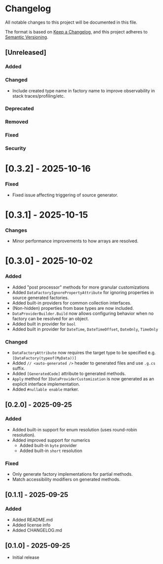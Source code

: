 # Changelog

All notable changes to this project will be documented in this file.

The format is based on [Keep a Changelog](https://keepachangelog.com/en/1.1.0/),
and this project adheres to [Semantic Versioning](https://semver.org/spec/v2.0.0.html).

## [Unreleased]

### Added

### Changed
- Include created type name in factory name to improve observability in stack traces/profiling/etc.

### Deprecated

### Removed

### Fixed

### Security

# [0.3.2] - 2025-10-16
### Fixed
- Fixed issue affecting triggering of source generator.

# [0.3.1] - 2025-10-15
### Changes
- Minor performance improvements to how arrays are resolved.

# [0.3.0] - 2025-10-02
### Added
- Added "post processor" methods for more granular customizations
- Added `DataFactoryIgnorePropertyAttribute` for ignoring properties in source generated factories.
- Added built-in providers for common collection interfaces.
- (Non-hidden) properties from base types are now included.
- `DataProviderBuilder.Build` now allows configuring behavior when no factory can be resolved for an object.
- Added built in provider for `bool`
- Added built in provider for `DateTime`, `DateTimeOffset`, `DateOnly`, `TimeOnly`

### Changed
- `DataFactoryAttribute` now requires the target type to be specified e.g. `[DataFactory(typeof(MyData))]`
- Added `// <auto-generated />` header to generated files and use `.g.cs` suffix.
- Added `[GeneratedCode]` attribute to generated methods.
- `Apply` method for `IDataProviderCustomization` is now generated as an explicit interface implementation.
- Added `#nullable enable` marker.

## [0.2.0] - 2025-09-25

### Added
- Added built-in support for enum resolution (uses round-robin resolution).
- Added improved support for numerics
    - Added built-in `byte` provider
    - Added built-in `short` resolution

### Fixed
- Only generate factory implementations for partial methods.
- Match accessibility modifiers on generated methods.

## [0.1.1] - 2025-09-25
### Added
- Added README.md
- Added license info
- Added CHANGELOG.md

## [0.1.0] - 2025-09-25
- Initial release
